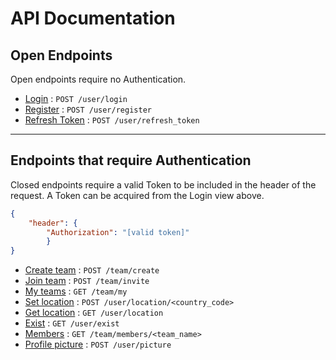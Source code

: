 # API Documentation

## Open Endpoints

Open endpoints require no Authentication.

* [Login](doc/login.md) : `POST /user/login`
* [Register](doc/register.md) : `POST /user/register`
* [Refresh Token](doc/refresh_token.md) : `POST /user/refresh_token`

---
## Endpoints that require Authentication

Closed endpoints require a valid Token to be included in the header of the
request. A Token can be acquired from the Login view above.

```json
{
    "header": {
        "Authorization": "[valid token]"
        }
}
```

* [Create team](doc/create_team.md) : `POST /team/create`
* [Join team](doc/invite_team.md) : `POST /team/invite`
* [My teams](doc/my_teams.md) : `GET /team/my`
* [Set location](doc/set_location.md) : `POST /user/location/<country_code>`
* [Get location](doc/get_location.md) : `GET /user/location`
* [Exist](doc/exist.md) : `GET /user/exist`
* [Members](doc/members.md) : `GET /team/members/<team_name>`
* [Profile picture](doc/picture.md) : `POST /user/picture`


